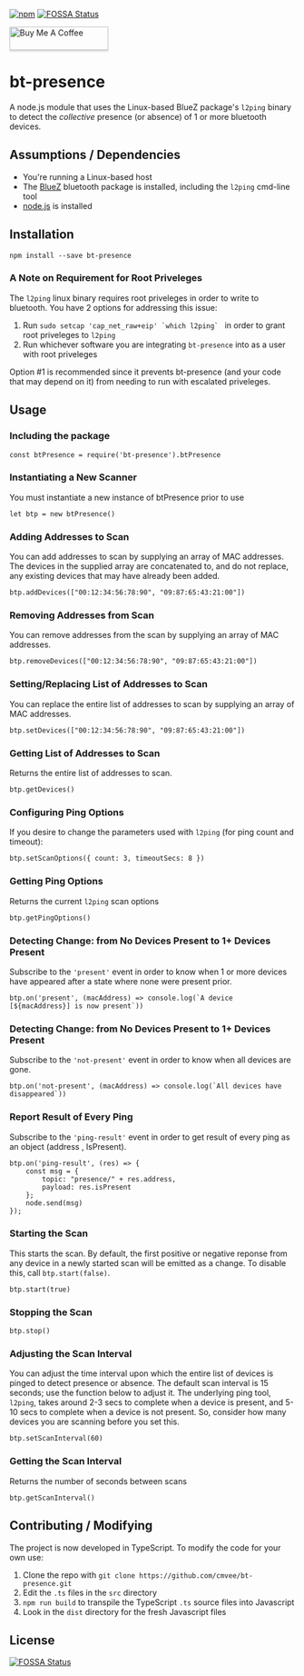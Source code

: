 [![npm](https://img.shields.io/npm/dt/bt-presence.svg)](https://www.npmjs.com/package/bt-presence)
[![FOSSA Status](https://app.fossa.io/api/projects/git%2Bgithub.com%2Fcmvee%2Fbt-presence.svg?type=shield)](https://app.fossa.io/projects/git%2Bgithub.com%2Fcmvee%2Fbt-presence?ref=badge_shield)

<a href="https://www.buymeacoffee.com/cmvee"><img src="https://www.buymeacoffee.com/assets/img/custom_images/yellow_img.png" alt="Buy Me A Coffee" style="height: 41px !important;width: 174px !important;box-shadow: 0px 3px 2px 0px rgba(190, 190, 190, 0.5) !important;-webkit-box-shadow: 0px 3px 2px 0px rgba(190, 190, 190, 0.5) !important;" target="_blank"></a>

# bt-presence
A node.js module that uses the Linux-based BlueZ package's `l2ping` binary to detect the _collective_ presence (or absence) of 1 or more bluetooth devices.

## Assumptions / Dependencies
* You're running a Linux-based host
* The [BlueZ](http://www.bluez.org) bluetooth package is installed, including the `l2ping` cmd-line tool
* [node.js](nodejs.org) is installed

## Installation
`npm install --save bt-presence`

### A Note on Requirement for Root Priveleges

The `l2ping` linux binary requires root priveleges in order to write to bluetooth. You have 2 options for addressing this issue:
1. Run ``sudo setcap 'cap_net_raw+eip' `which l2ping` `` in order to grant root priveleges to `l2ping`
2. Run whichever software you are integrating `bt-presence` into as a user with root priveleges

Option #1 is recommended since it prevents bt-presence (and your code that may depend on it) from needing to run with escalated priveleges.

## Usage

### Including the package
`const btPresence = require('bt-presence').btPresence`

### Instantiating a New Scanner
You must instantiate a new instance of btPresence prior to use

`let btp = new btPresence()`

### Adding Addresses to Scan
You can add addresses to scan by supplying an array of MAC addresses. The devices in the supplied array are concatenated to, and do not replace, any existing devices that may have already been added.

`btp.addDevices(["00:12:34:56:78:90", "09:87:65:43:21:00"])`

### Removing Addresses from Scan
You can remove addresses from the scan by supplying an array of MAC addresses.

`btp.removeDevices(["00:12:34:56:78:90", "09:87:65:43:21:00"])`

### Setting/Replacing List of Addresses to Scan
You can replace the entire list of addresses to scan by supplying an array of MAC addresses.

`btp.setDevices(["00:12:34:56:78:90", "09:87:65:43:21:00"])`

### Getting List of Addresses to Scan
Returns the entire list of addresses to scan.

`btp.getDevices()`

### Configuring Ping Options
If you desire to change the parameters used with `l2ping` (for ping count and timeout):

`btp.setScanOptions({ count: 3, timeoutSecs: 8 })`

### Getting Ping Options
Returns the current `l2ping` scan options

`btp.getPingOptions()`

### Detecting Change: from No Devices Present to 1+ Devices Present
Subscribe to the `'present'` event in order to know when 1 or more devices have appeared after a state where none were present prior.

``btp.on('present', (macAddress) => console.log(`A device [${macAddress}] is now present`))``

### Detecting Change: from No Devices Present to 1+ Devices Present
Subscribe to the `'not-present'` event in order to know when all devices are gone.

``btp.on('not-present', (macAddress) => console.log(`All devices have disappeared`))``

### Report Result of Every Ping
Subscribe to the `'ping-result'` event in order to get result of every ping as an object (address , IsPresent).

    btp.on('ping-result', (res) => {
        const msg = {
            topic: "presence/" + res.address,
            payload: res.isPresent
        };
        node.send(msg)
    });

### Starting the Scan
This starts the scan. By default, the first positive or negative reponse from any device in a newly started scan will be emitted as a change. To disable this, call `btp.start(false)`.

`btp.start(true)`

### Stopping the Scan

`btp.stop()`

### Adjusting the Scan Interval
You can adjust the time interval upon which the entire list of devices is pinged to detect presence or absence. The default scan interval is 15 seconds; use the function below to adjust it. The underlying ping tool, `l2ping`, takes around 2-3 secs to complete when a device is present, and 5-10 secs to complete when a device is not present. So, consider how many devices you are scanning before you set this.

`btp.setScanInterval(60)`

### Getting the Scan Interval
Returns the number of seconds between scans

`btp.getScanInterval()`

## Contributing / Modifying
The project is now developed in TypeScript. To modify the code for your own use:

1. Clone the repo with `git clone https://github.com/cmvee/bt-presence.git`
2. Edit the `.ts` files in the `src` directory
3. `npm run build` to transpile the TypeScript `.ts` source files into Javascript
4. Look in the `dist` directory for the fresh Javascript files


## License
[![FOSSA Status](https://app.fossa.io/api/projects/git%2Bgithub.com%2Fcmvee%2Fbt-presence.svg?type=large)](https://app.fossa.io/projects/git%2Bgithub.com%2Fcmvee%2Fbt-presence?ref=badge_large)